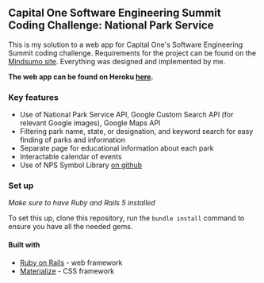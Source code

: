 Capital One Software Engineering Summit Coding Challenge: National Park Service
---
This is my solution to a web app for Capital One's Software Engineering Summit coding challenge. Requirements for the project can be found on the [Mindsumo site](https://www.mindsumo.com/contests/national-park-api). Everything was designed and implemented by me.

**The web app can be found on Heroku [here](https://peaceful-harbor-33144.herokuapp.com).** 

### Key features
- Use of National Park Service API, Google Custom Search API (for relevant Google images), Google Maps API
- Filtering park name, state, or designation, and keyword search for easy finding of parks and information
- Separate page for educational information about each park
- Interactable calendar of events
- Use of NPS Symbol Library [on github](https://github.com/nationalparkservice/symbol-library)

### Set up

*Make sure to have Ruby and Rails 5 installed*

To set this up, clone this repository, run the `bundle install` command to ensure you have all the needed gems.

#### Built with
- [Ruby on Rails](https://rubyonrails.org/) - web framework
- [Materialize](https://materializecss.com/) - CSS framework
